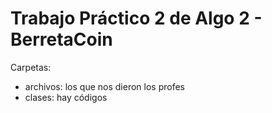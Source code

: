 # Trabajo Práctico 2 de Algo 2 - BerretaCoin

Carpetas:
* archivos: los que nos dieron los profes
* clases: hay códigos
